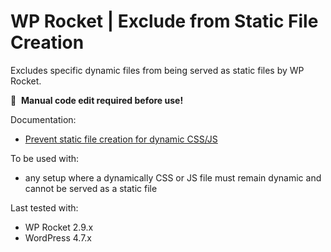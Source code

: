 # WP Rocket | Exclude from Static File Creation

Excludes specific dynamic files from being served as static files by WP Rocket.

📝&#160;&#160;**Manual code edit required before use!**

Documentation:
* [Prevent static file creation for dynamic CSS/JS](http://docs.wp-rocket.me/article/927-prevent-static-file-creation-for-dynamic-css-js)

To be used with:
* any setup where a dynamically CSS or JS file must remain dynamic and cannot be served as a static file

Last tested with:
* WP Rocket 2.9.x
* WordPress 4.7.x

